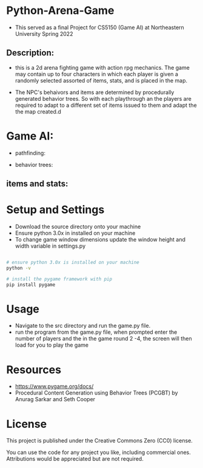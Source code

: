 # Python-Arena-Game
- This served as a final Project for CS5150 (Game AI) at Northeastern University Spring 2022




## Description: 
- this is a 2d arena fighting game with action rpg mechanics. The game may contain
up to four characters in which each player is given a randomly selected assorted of items, stats, and is placed in the map. 

- The NPC's behaivors and items are determined by procedurally generated behavior trees. So with each playthrough an the players are required to adapt to a different set of items issued to them and adapt the the map created.d


# Game AI:

- pathfinding: 


- behavior trees: 


## items and stats:

# Setup and Settings
- Download the source directory onto your machine 
- Ensure python 3.0x in installed on your machine 
- To change game window dimensions update the window height and width variable in settings.py

```bash

# ensure python 3.0x is installed on your machine
python -v

# install the pygame framework with pip
pip install pygame

``` 

# Usage

- Navigate to the src directory and run the game.py file.
- run the program from the game.py file, when prompted enter the number of players and the in the game round 2 -4, the screen will then load for you to play the game

# Resources
- https://www.pygame.org/docs/
- Procedural Content Generation using Behavior Trees (PCGBT) by 
Anurag Sarkar and Seth Cooper

# License 

This project is published under the Creative Commons Zero (CC0) license.

You can use the code for any project you like, including commercial ones. Attributions would be appreciated but are not required.